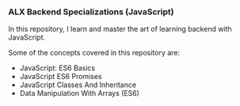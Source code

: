 ### ALX Backend Specializations (JavaScript)
In this repository, I learn and master the art of learning backend with JavaScript.

Some of the concepts covered in this repository are:
- JavaScript: ES6 Basics
- JavaScript ES6 Promises
- JavaScript Classes And Inheritance
- Data Manipulation With Arrays (ES6)
